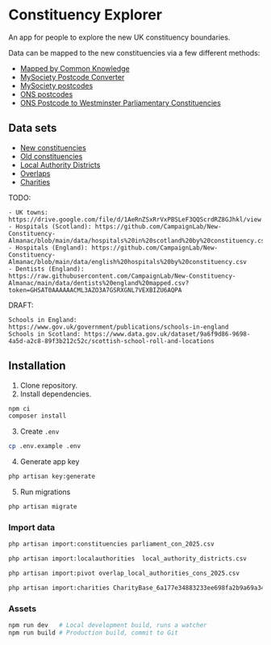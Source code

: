 # Constituency Explorer

An app for people to explore the new UK constituency boundaries.

Data can be mapped to the new constituencies via a few different methods:

- [Mapped by Common Knowledge](https://mapped.commonknowledge.coop/)
- [MySociety Postcode Converter](https://pages.mysociety.org/2025-constituencies/postcode-converter)
- [MySociety postcodes](https://pages.mysociety.org/2025-constituencies/datasets/uk_parliament_2025_postcode_lookup/latest)
- [ONS postcodes](https://geoportal.statistics.gov.uk/datasets/a8a2d8d31db84ceea45b261bb7756771/about)
- [ONS Postcode to Westminster Parliamentary Constituencies](https://geoportal.statistics.gov.uk/search?q=postcode%20to%20constituency)

## Data sets

- [New constituencies](https://geoportal.statistics.gov.uk/datasets/9a876e4777bc47e392e670a7b8bc3f5c_0/explore)
- [Old constituencies](https://geoportal.statistics.gov.uk/datasets/b2498c2781134c87a7d7648045ed3252_0/explore)
- [Local Authority Districts](https://geoportal.statistics.gov.uk/datasets/e8b361ba9e98418ba8ff2f892d00c352_0/explore)
- [Overlaps](https://pages.mysociety.org/2025-constituencies/datasets/geographic_overlaps/latest)
- [Charities](https://search.charitybase.uk/chc?download=f)

TODO:

```
- UK towns: https://drive.google.com/file/d/1AeRnZSxRrVxPBSLeF3QQScrdRZ8GJhkl/view
- Hospitals (Scotland): https://github.com/CampaignLab/New-Constituency-Almanac/blob/main/data/hospitals%20in%20scotland%20by%20constituency.csv
- Hospitals (England): https://github.com/CampaignLab/New-Constituency-Almanac/blob/main/data/english%20hospitals%20by%20constituency.csv
- Dentists (England): https://raw.githubusercontent.com/CampaignLab/New-Constituency-Almanac/main/data/dentists%20england%20mapped.csv?token=GHSAT0AAAAAACML3AZO3A7GSRXGNL7VEXBIZU6AQPA
```


DRAFT:

```
Schools in England: https://www.gov.uk/government/publications/schools-in-england
Schools in Scotland: https://www.data.gov.uk/dataset/9a6f9d86-9698-4a5d-a2c8-89f3b212c52c/scottish-school-roll-and-locations
```

## Installation

1. Clone repository.
2. Install dependencies.

```sh
npm ci
composer install
```

3. Create `.env`

```sh
cp .env.example .env
```

4. Generate app key

```sh
php artisan key:generate
```

5. Run migrations

```sh
php artisan migrate
```

### Import data

```sh
php artisan import:constituencies parliament_con_2025.csv

php artisan import:localauthorities  local_authority_districts.csv

php artisan import:pivot overlap_local_authorities_cons_2025.csv

php artisan import:charities CharityBase_6a177e34883233ee698fa2b9a69a34d4.csv
```

### Assets

```sh
npm run dev   # Local development build, runs a watcher
npm run build # Production build, commit to Git
```

